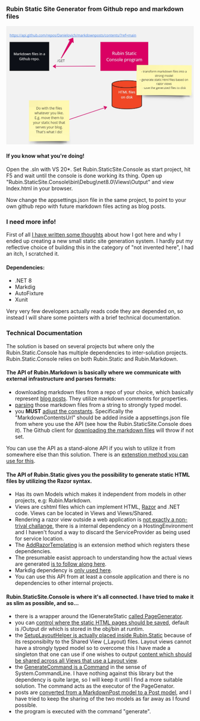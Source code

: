 ### Rubin Static Site Generator from Github repo and markdown files

![](https://raw.githubusercontent.com/Danielovich/RubinStatic/main/doc/assets/basicdesc.jpg)

#### If you know what you're doing!

Open the .sln with VS 20*. Set Rubin.StaticSite.Console as start project, hit F5 and wait until the console is done working its thing. Open up "Rubin.StaticSite.Console\bin\Debug\net8.0\Views\Output" and view Index.html in your browser.

Now change the appsettings.json file in the same project, to point to your own github repo with future markdown files acting as blog posts.

### I need more info!

First of all [I have written some thoughts](designthoughts.md) about how I got here and why I ended up creating a new small static site generation system. I hardly put my reflective choice of building this in the category of "not invented here", I had an itch, I scratched it.

#### Dependencies:

- .NET 8
- Markdig
- AutoFixture
- Xunit

Very very few developers actually reads code they are depended on, so instead I will share some pointers with a brief technical documentation.

### Technical Documentation

The solution is based on several projects but where only the Rubin.Static.Console has multiple dependencies to inter-solution projects. Rubin.Static.Console relies on both Rubin.Static and Rubin.Markdown.

#### The API of Rubin.Markdown is basically where we communicate with  external infrastructure and parses formats:

- downloading markdown files from a repo of your choice, which basically represent [blog posts](https://github.com/Danielovich/markdownposts). They utilize markdown comments for properties.
- [parsing](https://github.com/Danielovich/RubinStatic/blob/main/src/Rubin.Markdown/Parsers/MarkdownPostParser.cs) those markdown files from a string to strongly typed model.
- you **MUST** [adjust the constants](https://github.com/Danielovich/RubinStatic/blob/main/src/Rubin.Markdown/Constants.cs). Specifically the "MarkdownContentsUrl" should be added inside a appsettings.json file from where you use the API (see how the Rubin.StaticSite.Console does it). The Github client for [downloading the markdown files](https://github.com/Danielovich/RubinStatic/blob/main/src/Rubin.Markdown/GithubClient/GitHubApiService.cs) will throw if not set.

You can use the API as a stand-alone API if you wish to utilize it from somewhere else than this solution. There is an [extenstion method you can use for this](https://github.com/Danielovich/RubinStatic/blob/main/src/Rubin.Markdown/Extensions/StartupExtensions.cs).


#### The API of Rubin.Static gives you the possibility to generate static HTML files by utilizing the Razor syntax. 

- Has its own Models which makes it independent from models in other projects, e.g: Rubin.Markdown.
- Views are cshtml files which can implement HTML, [Razor](https://www.w3schools.com/asp/razor_syntax.asp) and .NET code. Views can be located in Views and Views/Shared.
- Rendering a razor view outside a web application is [not exactly a non-trival challange](https://github.com/Danielovich/RubinStatic/blob/main/src/Rubin.Static/Rendering/Renderer.cs), there is a internal dependency on a HostingEnvironment and I haven't found a way to discard the ServiceProvider as being used for service location. 
- The [AddRazorTemplating](https://github.com/Danielovich/RubinStatic/blob/main/src/Rubin.Static/Infrastructure/StartupExtensions.cs) is an extension method which registers these dependencies.
- The presumable easist approach to understanding how the actual views are generated [is to follow along here](https://github.com/Danielovich/RubinStatic/blob/main/src/Rubin.Static/Rendering/PageRendering.cs).
- Markdig dependency is [only used here](https://github.com/Danielovich/RubinStatic/blob/main/src/Rubin.Static/Services/TransformMarkdownToHTMLService.cs).
- You can use this API from at least a console application and there is no dependencies to other internal projects.

#### Rubin.StaticSite.Console is where it's all connected. I have tried to make it as slim as possible, and so...

- there is a wrapper around the IGenerateStatic [called PageGenerator](https://github.com/Danielovich/RubinStatic/blob/main/src/Rubin.Static.Console/Generators/PageGenerator.cs).
- you can [control where the static HTML pages should be saved](https://github.com/Danielovich/RubinStatic/blob/main/src/Rubin.Static.Console/Generators/SaveAsFile.cs), default is /Output dir which is stored in the obj/bin at runtim.
- the [SetupLayoutHelper is actually placed inside Rubin.Static](https://github.com/Danielovich/RubinStatic/blob/main/src/Rubin.Static/Rendering/SharedViewViewModel.cs) because of its responsibilty to the Shared View (_Layout) files. Layout views cannot have a strongly typed model so to overcome this I have made a singleton that one can use if one wishes to output [content which should be shared across all Views that use a Layout view](https://github.com/Danielovich/RubinStatic/blob/main/src/Rubin.Static/Views/Shared/_Layout.cshtml). 
- the [GenerateCommand is a Command](https://github.com/Danielovich/RubinStatic/blob/main/src/Rubin.Static.Console/GenerateCommand.cs) in the sense of System.CommandLine. I have nothing against this library but the dependency is quite large, so I will keep  it until I find a more suitable solution. The command acts as the executor of the PageGenator.
- posts are [converted from a MarkdownPost model to a Post model](https://github.com/Danielovich/RubinStatic/blob/main/src/Rubin.Static.Console/Mappers/PostService.cs), and I have tried to keep the sharing of the two models as far away as I found possible.
- the program is executed with the command "generate".